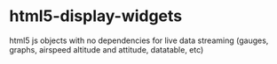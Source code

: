 # html5-display-widgets
html5 js objects with no dependencies for live data streaming (gauges, graphs, airspeed altitude and attitude, datatable, etc)
